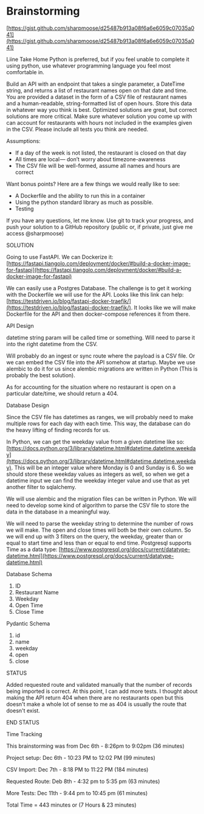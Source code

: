 # Brainstorming

[https://gist.github.com/sharpmoose/d25487b913a08f6a6e6059c07035a041](https://gist.github.com/sharpmoose/d25487b913a08f6a6e6059c07035a041)

Liine Take Home
Python is preferred, but if you feel unable to complete it using python, use whatever programming language you feel most comfortable in.

Build an API with an endpoint that takes a single parameter, a DateTime string, and returns a list of restaurant names open on that date and time. You are provided a dataset in the form of a CSV file of restaurant names and a human-readable, string-formatted list of open hours. Store this data in whatever way you think is best. Optimized solutions are great, but correct solutions are more critical. Make sure whatever solution you come up with can account for restaurants with hours not included in the examples given in the CSV. Please include all tests you think are needed.

Assumptions:

- If a day of the week is not listed, the restaurant is closed on that day
- All times are local — don’t worry about timezone-awareness
- The CSV file will be well-formed, assume all names and hours are correct

Want bonus points? Here are a few things we would really like to see:

- A Dockerfile and the ability to run this in a container
- Using the python standard library as much as possible.
- Testing

If you have any questions, let me know. Use git to track your progress, and push your solution to a GitHub repository (public or, if private, just give me access @sharpmoose)

SOLUTION

Going to use FastAPI. We can Dockerize it: [https://fastapi.tiangolo.com/deployment/docker/#build-a-docker-image-for-fastapi](https://fastapi.tiangolo.com/deployment/docker/#build-a-docker-image-for-fastapi)

We can easily use a Postgres Database. The challenge is to get it working with the Dockerfile we will use for the API. Looks like this link can help: [https://testdriven.io/blog/fastapi-docker-traefik/](https://testdriven.io/blog/fastapi-docker-traefik/). It looks like we will make Dockerfile for the API and then docker-compose references it from there.

API Design

datetime string param will be called time or something. Will need to parse it into the right datetime from the CSV.

Will probably do an ingest or sync route where the payload is a CSV file. Or we can embed the CSV file into the API somehow at startup. Maybe we use alembic to do it for us since alembic migrations are written in Python (This is probably the best solution).

As for accounting for the situation where no restaurant is open on a particular date/time, we should return a 404.

Database Design

Since the CSV file has datetimes as ranges, we will probably need to make multiple rows for each day with each time. This way, the database can do the heavy lifting of finding records for us.

In Python, we can get the weekday value from a given datetime like so: [https://docs.python.org/3/library/datetime.html#datetime.datetime.weekday](https://docs.python.org/3/library/datetime.html#datetime.datetime.weekday). This will be an integer value where Monday is 0 and Sunday is 6. So we should store these weekday values as integers as well, so when we get a datetime input we can find the weekday integer value and use that as yet another filter to sqlalchemy.

We will use alembic and the migration files can be written in Python. We will need to develop some kind of algorithm to parse the CSV file to store the data in the database in a meaningful way.

We will need to parse the weekday string to determine the number of rows we will make. The open and close times will both be their own column. So we will end up with 3 filters on the query, the weekday, greater than or equal to start time and less than or equal to end time. Postgresql supports Time as a data type: [https://www.postgresql.org/docs/current/datatype-datetime.html](https://www.postgresql.org/docs/current/datatype-datetime.html)

Database Schema

1. ID
2. Restaurant Name
3. Weekday
4. Open Time
5. Close Time

Pydantic Schema

1. id
2. name
3. weekday
4. open
5. close

STATUS

Added requested route and validated manually that the number of records being imported is correct. At this point, I can add more tests. I thought about making the API return 404 when there are no restaurants open but this doesn't make a whole lot of sense to me as 404 is usually the route that doesn't exist.

END STATUS

Time Tracking

This brainstorming was from Dec 6th - 8:26pm to 9:02pm (36 minutes)

Project setup: Dec 6th - 10:23 PM to 12:02 PM (99 minutes)

CSV Import: Dec 7th - 8:18 PM to 11:22 PM (184 minutes)

Requested Route: Deb 8th - 4:32 pm to 5:35 pm (63 minutes)

More Tests: Dec 11th - 9:44 pm to 10:45 pm (61 minutes)

Total Time = 443 minutes or (7 Hours & 23 minutes)
